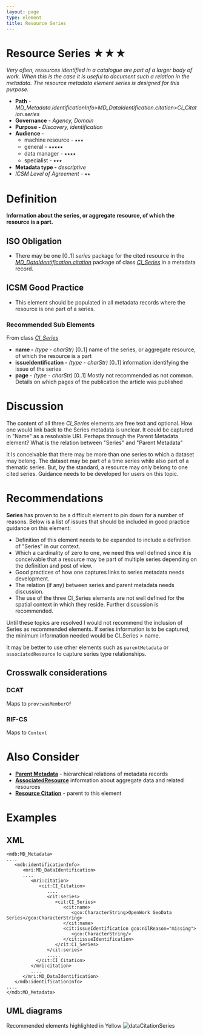 ```yaml
---
layout: page
type: element
title: Resource Series
---
```

#  Resource Series ★★★
*Very often, resources identified in a catalogue are part of a larger body of work. When this is the case it is useful to document such a relation in the metadata.  The resource metadata element *series* is designed for this purpose.*

- **Path** - *MD_Metadata.identificationInfo>MD_DataIdentification.citation>CI_Citation.series*
- **Governance** -  *Agency, Domain*
- **Purpose -** *Discovery, identification*
- **Audience -** 
  - machine resource - ⭑⭑⭑
  - general - ⭑⭑⭑⭑⭑
  - data manager - ⭑⭑⭑⭑
  - specialist - ⭑⭑⭑
- **Metadata type -** *descriptive*
- *ICSM Level of Agreement* - ⭑⭑

# Definition 
**Information about the series, or aggregate resource, of which the resource is a part.**

## ISO Obligation 
- There may be one  [0..1] *series* package for the cited resource in the  *[MD_DataIdentification.citation](https://www.loomio.org/d/2mHdNrUR/md_identification-citation)* package  of class *[CI_Series](http://wiki.esipfed.org/index.php/CI_Series)* in a metadata record.

##  ICSM Good Practice 
- This element should be populated in all metadata records where the resource is one part of a series.

### Recommended Sub Elements 
From class *[CI_Series](http://wiki.esipfed.org/index.php/CI_Series)*
- **name -** *(type - charStr)* [0..1] name of the series, or aggregate resource, of which the resource is a part
- **issueIdentification -**  *(type - charStr)*  [0..1]  information identifying the issue of the series
- **page -** *(type - charStr)* [0..1] Mostly not recommended as not common. Details on which pages of the publication the article was published

# Discussion 
The content of all three *CI_Series* elements are free text and optional. How one would link back to the Series metadata is unclear. It could be captured in "Name" as a resolvable URI. Perhaps through the Parent Metadata element? What is the relation between "Series" and "Parent Metadata"

It Is conceivable that there may be more than one series to which a dataset may belong. The dataset may be part of a time series while also part of a thematic series. But, by the standard, a resource may only belong to one cited series. Guidance needs to be developed for users on this topic.

# Recommendations 
**Series** has proven to be a difficult element to pin down for a number of reasons. Below is a list of issues that should be included in good practice guidance on this element:

* Definition of this element needs to be expanded to include a definition of "Series" in our context.
* Which a cardinality of zero to one, we need this well defined since it is conceivable that a resource may be part of multiple series depending on the definition and post of view.
* Good practices of how one captures links to series metadata needs development.
* The relation (if any) between series and parent metadata needs discussion.
* The use of the three CI_Series elements are not well defined for the spatial context in which they reside. Further discussion is recommended.

Until these topics are resolved I would not recommend the inclusion of Series as recommended elements.
If series information is to be captured, the minimum information needed would be CI_Series > name.  

It may be better to use other elements such as `parentMetadata` or `associatedResource` to capture series type relationships.

## Crosswalk considerations

### DCAT
Maps to `prov:wasMemberOf` 

### RIF-CS
Maps to `Context` 

# Also Consider
- **[Parent Metadata](https://www.loomio.org/d/lvQGeSKT/md_metadata-parent-metadata)** - hierarchical relations of metadata records
- **[AssociatedResource](https://www.loomio.org/d/HGSVeBfw/md_identification-associatedresource-definition)** information about aggregate data and related resources
- **[Resource  Citation](https://www.loomio.org/d/2mHdNrUR/md_identification-citation)** - parent to this element

# Examples

## XML 
```
<mdb:MD_Metadata>
....
   <mdb:identificationInfo>
      <mri:MD_DataIdentification>
      ....
         <mri:citation>
            <cit:CI_Citation>
               ....
               <cit:series>
                  <cit:CI_Series>
                     <cit:name>
                        <gco:CharacterString>OpenWork GeoData Series</gco:CharacterString>
                     </cit:name>
                     <cit:issueIdentification gco:nilReason="missing">
                        <gco:CharacterString/>
                     </cit:issueIdentification>
                  </cit:CI_Series>
               </cit:series>
               .....
           </cit:CI_Citation>
         </mri:citation>
         ....
      </mri:MD_DataIdentification>
   </mdb:identificationInfo>
....
</mdb:MD_Metadata>
```

## UML diagrams
Recommended elements highlighted in Yellow
![dataCitationSeries](https://loomio-uploads.s3.amazonaws.com/documents/files/000/201/341/original/1560229348108)
